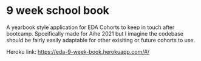 # 9 week school book 

A yearbook style application for EDA Cohorts to keep in touch after bootcamp. Spceifically made for Aihe 2021 but I imagine the codebase should be fairly easily adaptable for other exisiting or future cohorts to use.

Heroku link: https://eda-9-week-book.herokuapp.com/#/
